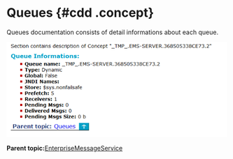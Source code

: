 # Queues {#cdd .concept}

Queues documentation consists of detail informations about each queue.

![Queue](img/pigeonQueueDocExample.png "Queue")

**Parent topic:**[EnterpriseMessageService](../../../core/documentation_modules/ems/ems.md)

